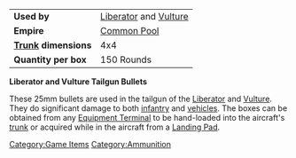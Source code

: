 |                                             |                                                                           |
| ------------------------------------------- | ------------------------------------------------------------------------- |
| **Used by**                                 | [Liberator](Liberator.md) and [Vulture](Vulture.md) |
| **Empire**                                  | [Common Pool](Common_Pool.md)                                  |
| **[Trunk](Trunk.md) dimensions** | 4x4                                                                       |
| **Quantity per box**                        | 150 Rounds                                                                |

**Liberator and Vulture Tailgun Bullets**

These 25mm bullets are used in the tailgun of the
[Liberator](Liberator.md) and [Vulture](Vulture.md).
They do significant damage to both [infantry](infantry.md) and
[vehicles](vehicles.md). The boxes can be obtained from any
[Equipment Terminal](Equipment_Terminal.md) to be hand-loaded
into the aircraft's [trunk](trunk.md) or acquired while in the
aircraft from a [Landing Pad](Landing_Pad.md).

[Category:Game Items](Category:Game_Items.md)
[Category:Ammunition](Category:Ammunition.md)
